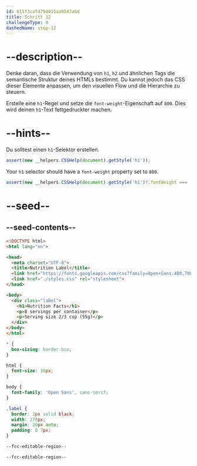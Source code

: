 ```yaml
---
id: 615f3cafd794015aa9547a6d
title: Schritt 12
challengeType: 0
dashedName: step-12
---
```


# --description--

Denke daran, dass die Verwendung von `h1`, `h2` und ähnlichen Tags die semantische Struktur deines HTMLs bestimmt. Du kannst jedoch das CSS dieser Elemente anpassen, um den visuellen Flow und die Hierarchie zu steuern.

Erstelle eine `h1`-Regel und setze die `font-weight`-Eigenschaft auf `800`. Dies wird deinen `h1`-Text fettgedruckter machen.

# --hints--

Du solltest einen `h1`-Selektor erstellen.

```js
assert(new __helpers.CSSHelp(document).getStyle('h1'));
```

Your `h1` selector should have a `font-weight` property set to `800`.

```js
assert(new __helpers.CSSHelp(document).getStyle('h1')?.fontWeight === '800');
```

# --seed--

## --seed-contents--

```html
<!DOCTYPE html>
<html lang="en">

<head>
  <meta charset="UTF-8">
  <title>Nutrition Label</title>
  <link href="https://fonts.googleapis.com/css?family=Open+Sans:400,700,800" rel="stylesheet">
  <link href="./styles.css" rel="stylesheet">
</head>

<body>
  <div class="label">
    <h1>Nutrition Facts</h1>
    <p>8 servings per container</p>
    <p>Serving size 2/3 cup (55g)</p>
  </div>
</body>
</html>
```

```css
* {
  box-sizing: border-box;
}

html {
  font-size: 16px;
}

body {
  font-family: 'Open Sans', sans-serif;
}

.label {
  border: 2px solid black;
  width: 270px;
  margin: 20px auto;
  padding: 0 7px;
}

--fcc-editable-region--

--fcc-editable-region--
```
